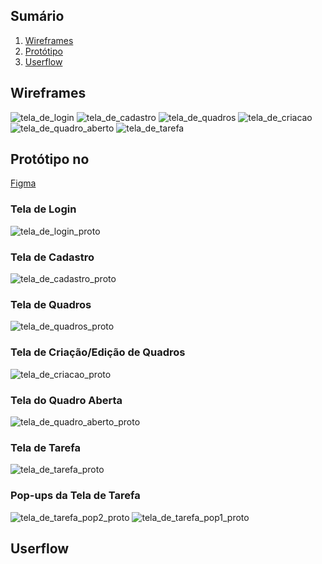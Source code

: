 ## Sumário

1. <a href='#wireframes'>Wireframes</a>
2. <a href='#prototipo'>Protótipo</a>
3. <a href='#userflow'>Userflow</a>

<h2 id='wireframes'> Wireframes </h2>

![tela_de_login](https://github.com/user-attachments/assets/42b6bc34-9d47-49f2-a82a-43c400a106e6)
![tela_de_cadastro](https://github.com/user-attachments/assets/bad6fcfc-8b15-4787-b7c5-d7a3649b3f26)
![tela_de_quadros](https://github.com/user-attachments/assets/f8ec6fda-843f-4069-8599-2eb0ca7a504e)
![tela_de_criacao](https://github.com/user-attachments/assets/e14de1f1-e75e-4970-a51d-b2dfd6b32f42)
![tela_de_quadro_aberto](https://github.com/user-attachments/assets/6138b1e9-9168-445a-8d78-fb07bd9abd90)
![tela_de_tarefa](https://github.com/user-attachments/assets/dd40d7fc-22ae-486e-bdb8-e03af0996af9)

<h2 id='prototipo'>Protótipo no</h2> <a href='https://www.figma.com/proto/L1KjAG9uKjmryXXmqYnBJ7/Projeto-Segunda-Etapa?page-id=0%3A1&node-id=31-7&node-type=canvas&viewport=505%2C316%2C0.42&t=wfpivhlBkXvYAOdo-1&scaling=contain&content-scaling=fixed'>Figma</a>
<h3>Tela de Login</h3>

![tela_de_login_proto](https://github.com/user-attachments/assets/441be688-eaaa-4ee3-8805-2a10f40e16fd)

<h3>Tela de Cadastro</h3>

![tela_de_cadastro_proto](https://github.com/user-attachments/assets/382ae684-7594-4034-898e-5f49b496e165)

<h3>Tela de Quadros</h3>

![tela_de_quadros_proto](https://github.com/user-attachments/assets/11b8e97e-4905-4c37-89eb-0fe269d9bf65)

<h3>Tela de Criação/Edição de Quadros</h3>

![tela_de_criacao_proto](https://github.com/user-attachments/assets/b9a461d4-d634-499b-baa7-312fac670dfd)

<h3>Tela do Quadro Aberta</h3>

![tela_de_quadro_aberto_proto](https://github.com/user-attachments/assets/a9623516-fd9f-42c6-86c3-5ca5e48011b1)

<h3>Tela de Tarefa</h3>

![tela_de_tarefa_proto](https://github.com/user-attachments/assets/a4113c6d-3e1f-4cc0-a007-51642c69a1bb)

<h3>Pop-ups da Tela de Tarefa</h3>

![tela_de_tarefa_pop2_proto](https://github.com/user-attachments/assets/04f628b0-146c-4277-906b-f33496239c6a)
![tela_de_tarefa_pop1_proto](https://github.com/user-attachments/assets/d0e883db-c04b-4e70-af35-05098e55991c)

<h2 id='userflow'>Userflow</h2>
